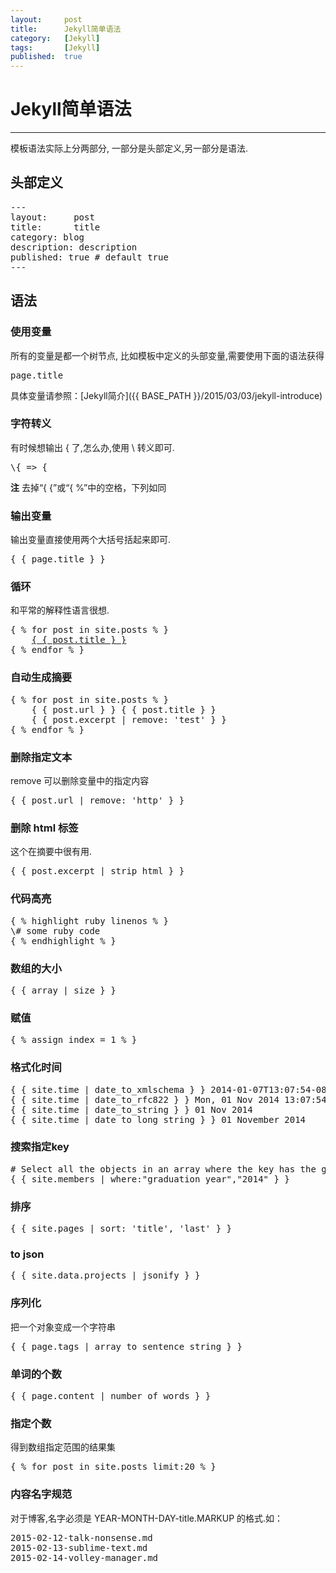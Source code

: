```yaml
---
layout:		post
title:		Jekyll简单语法
category:	[Jekyll]
tags:		[Jekyll]
published:	true
---
```

# Jekyll简单语法
---

模板语法实际上分两部分, 一部分是头部定义,另一部分是语法.

## 头部定义
<pre>
---
layout:     post
title:      title
category: blog
description: description
published: true # default true
---
</pre>

<!--break-->

## 语法

### 使用变量

所有的变量是都一个树节点, 比如模板中定义的头部变量,需要使用下面的语法获得
<pre>
page.title
</pre>

具体变量请参照：[Jekyll简介]({{ BASE_PATH }}/2015/03/03/jekyll-introduce)

### 字符转义
有时候想输出 { 了,怎么办,使用 \ 转义即可.
<pre>
\{ => {
</pre>

**注** 去掉“{ {”或“{ %”中的空格，下列如同

### 输出变量
输出变量直接使用两个大括号括起来即可.
<pre>
{ { page.title } }
</pre>

### 循环
和平常的解释性语言很想.
<pre>
{ % for post in site.posts % }
	<a href="http://blog/2014/11/10/jekyll-study/{ { post.url } }">{ { post.title } }</a>
{ % endfor % }
</pre>

### 自动生成摘要
<pre>
{ % for post in site.posts % }
	{ { post.url } } { { post.title } }
	{ { post.excerpt | remove: 'test' } }
{ % endfor % }
</pre>

### 删除指定文本
remove 可以删除变量中的指定内容
<pre>
{ { post.url | remove: 'http' } }
</pre>

### 删除 html 标签
这个在摘要中很有用.
<pre>
{ { post.excerpt | strip_html } }
</pre>

### 代码高亮
<pre>
{ % highlight ruby linenos % }
\# some ruby code
{ % endhighlight % }
</pre>


### 数组的大小
<pre>
{ { array | size } }
</pre>

### 赋值
<pre>
{ % assign index = 1 % }
</pre>

### 格式化时间
<pre>
{ { site.time | date_to_xmlschema } } 2014-01-07T13:07:54-08:00
{ { site.time | date_to_rfc822 } } Mon, 01 Nov 2014 13:07:54 -0800
{ { site.time | date_to_string } } 01 Nov 2014
{ { site.time | date_to_long_string } } 01 November 2014
</pre>

### 搜索指定key
<pre>
# Select all the objects in an array where the key has the given value.
{ { site.members | where:"graduation_year","2014" } }
</pre>

### 排序
<pre>
{ { site.pages | sort: 'title', 'last' } }
</pre>

### to json
<pre>
{ { site.data.projects | jsonify } }
</pre>

### 序列化
把一个对象变成一个字符串
<pre>
{ { page.tags | array_to_sentence_string } }
</pre>

### 单词的个数
<pre>
{ { page.content | number_of_words } }
</pre>

### 指定个数
得到数组指定范围的结果集
<pre>
{ % for post in site.posts limit:20 % }
</pre>

### 内容名字规范
对于博客,名字必须是 YEAR-MONTH-DAY-title.MARKUP 的格式.如：
<pre>
2015-02-12-talk-nonsense.md
2015-02-13-sublime-text.md
2015-02-14-volley-manager.md
</pre>